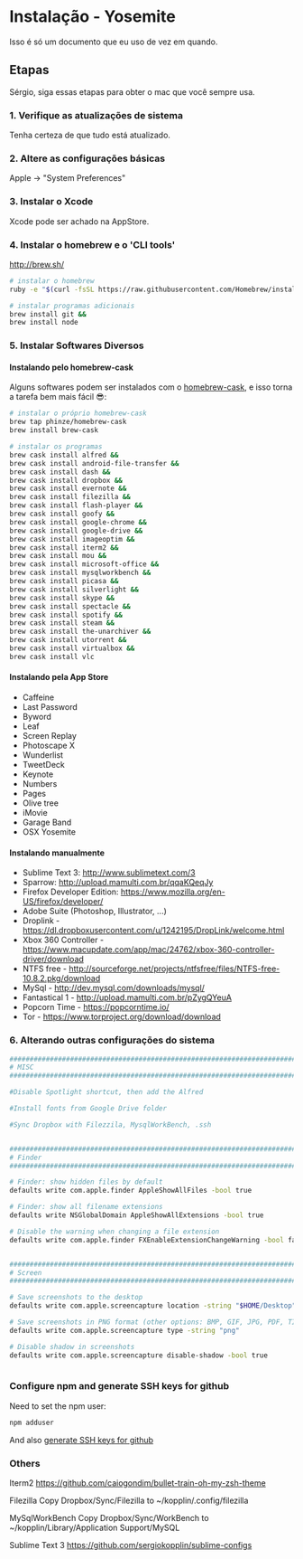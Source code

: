 Instalação - Yosemite
=========================================

Isso é só um documento que eu uso de vez em quando.

Etapas
-----

Sérgio, siga essas etapas para obter o mac que você sempre usa.

### 1. Verifique as atualizações de sistema

Tenha certeza de que tudo está atualizado.


### 2. Altere as configurações básicas 

Apple -> "System Preferences"


### 3. Instalar o Xcode

Xcode pode ser achado na AppStore.


### 4. Instalar o homebrew e o 'CLI tools'

http://brew.sh/

```sh
# instalar o homebrew
ruby -e "$(curl -fsSL https://raw.githubusercontent.com/Homebrew/install/master/install)"

# instalar programas adicionais
brew install git &&
brew install node

```

### 5. Instalar Softwares Diversos

#### Instalando pelo homebrew-cask

Alguns softwares podem ser instalados com o [homebrew-cask](https://github.com/phinze/homebrew-cask), e isso torna a tarefa bem mais fácil :sunglasses::

```sh
# instalar o próprio homebrew-cask
brew tap phinze/homebrew-cask
brew install brew-cask

# instalar os programas
brew cask install alfred &&
brew cask install android-file-transfer &&
brew cask install dash &&
brew cask install dropbox &&
brew cask install evernote &&
brew cask install filezilla &&
brew cask install flash-player &&
brew cask install goofy &&
brew cask install google-chrome &&
brew cask install google-drive &&
brew cask install imageoptim &&
brew cask install iterm2 &&
brew cask install mou &&
brew cask install microsoft-office &&
brew cask install mysqlworkbench &&
brew cask install picasa &&
brew cask install silverlight &&
brew cask install skype &&
brew cask install spectacle &&
brew cask install spotify &&
brew cask install steam &&
brew cask install the-unarchiver &&
brew cask install utorrent &&
brew cask install virtualbox &&
brew cask install vlc

```

#### Instalando pela App Store

 - Caffeine
 - Last Password
 - Byword
 - Leaf
 - Screen Replay
 - Photoscape X
 - Wunderlist
 - TweetDeck
 - Keynote
 - Numbers
 - Pages
 - Olive tree
 - iMovie
 - Garage Band
 - OSX Yosemite

#### Instalando manualmente

 - Sublime Text 3: http://www.sublimetext.com/3
 - Sparrow: http://upload.mamulti.com.br/qqaKQeqJy
 - Firefox Developer Edition: https://www.mozilla.org/en-US/firefox/developer/
 - Adobe Suite (Photoshop, Illustrator, ...)
 - Droplink - https://dl.dropboxusercontent.com/u/1242195/DropLink/welcome.html
 - Xbox 360 Controller - https://www.macupdate.com/app/mac/24762/xbox-360-controller-driver/download
 - NTFS free - http://sourceforge.net/projects/ntfsfree/files/NTFS-free-10.8.2.pkg/download
 - MySql - http://dev.mysql.com/downloads/mysql/
 - Fantastical 1 - http://upload.mamulti.com.br/pZygQYeuA
 - Popcorn Time - https://popcorntime.io/
 - Tor - https://www.torproject.org/download/download


### 6. Alterando outras configurações do sistema


```sh
###############################################################################
# MISC                                                                      #
###############################################################################

#Disable Spotlight shortcut, then add the Alfred

#Install fonts from Google Drive folder

#Sync Dropbox with Filezzila, MysqlWorkBench, .ssh


###############################################################################
# Finder                                                                      #
###############################################################################

# Finder: show hidden files by default
defaults write com.apple.finder AppleShowAllFiles -bool true

# Finder: show all filename extensions
defaults write NSGlobalDomain AppleShowAllExtensions -bool true

# Disable the warning when changing a file extension
defaults write com.apple.finder FXEnableExtensionChangeWarning -bool false


###############################################################################
# Screen                                                                      #
###############################################################################

# Save screenshots to the desktop
defaults write com.apple.screencapture location -string "$HOME/Desktop"

# Save screenshots in PNG format (other options: BMP, GIF, JPG, PDF, TIFF)
defaults write com.apple.screencapture type -string "png"

# Disable shadow in screenshots
defaults write com.apple.screencapture disable-shadow -bool true



```


### Configure npm and generate SSH keys for github

Need to set the npm user:

```sh
npm adduser
```

And also [generate SSH keys for github](https://help.github.com/articles/generating-ssh-keys)



### Others

Iterm2
https://github.com/caiogondim/bullet-train-oh-my-zsh-theme

Filezilla
Copy Dropbox/Sync/Filezilla to ~/kopplin/.config/filezilla

MySqlWorkBench
Copy Dropbox/Sync/WorkBench to ~/kopplin/Library/Application Support/MySQL

Sublime Text 3
https://github.com/sergiokopplin/sublime-configs
